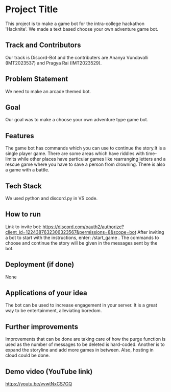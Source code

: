 
# Project Title

This project is to make a game bot for the intra-college hackathon 'Hacknite'.
We made a text based choose your own adventure game bot.
## Track and Contributors
Our track is Discord-Bot and the contributers are Ananya Vundavalli (IMT2023537) and Pragya Rai (IMT2023529).
## Problem Statement
We need to make an arcade themed bot.
## Goal
Our goal was to make a choose your own adventure type game bot.
## Features
The game bot has commands which you can use to continue the story.It is a single player game. There are some areas which have riddles with time-limits while other places have particular games like rearranging letters and a rescue game where you have to save a person from drowning.
There is also a game with a battle.
## Tech Stack
We used python and discord.py in VS code.
## How to run
Link to invite bot: https://discord.com/oauth2/authorize?client_id=1224387632306323567&permissions=8&scope=bot
After inviting a bot to start with the instructions, enter: /start_game .
The commands to choose and continue the story will be given in the messages sent by the bot.
## Deployment (if done)
None
## Applications of your idea
The bot can be used to increase engagement in your server. It is a great way to be entertainment, alleviating boredom.
## Further improvements
Improvements that can be done are taking care of how the purge function is used as the number of messages to be deleted is hard-coded. Another is to expand the storyline and add more games in between. Also, hosting in cloud could be done.
## Demo video (YouTube link)
https://youtu.be/vvwtNxCS7GQ
